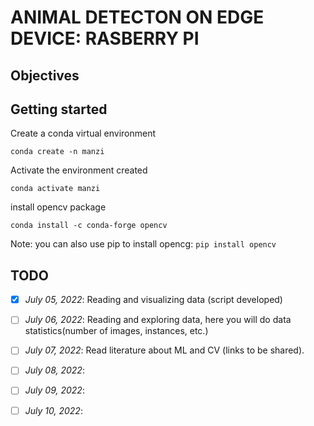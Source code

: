 # ANIMAL DETECTON ON EDGE DEVICE: RASBERRY PI

## Objectives

## Getting started
Create a conda virtual environment

```
conda create -n manzi
```
Activate the environment created

```
conda activate manzi
```

install opencv package

```
conda install -c conda-forge opencv
```

Note: you can also use pip to install opencg: `pip install opencv`


## TODO

- [x] *July 05, 2022*: Reading and visualizing data (script developed)
- [ ] *July 06, 2022*: Reading and exploring data, here you will do data statistics(number of images, instances, etc.)
- [ ] *July 07, 2022*: Read literature about ML and CV (links to be shared).
- [ ] *July 08, 2022*: 
- [ ] *July 09, 2022*: 
- [ ] *July 10, 2022*: 


